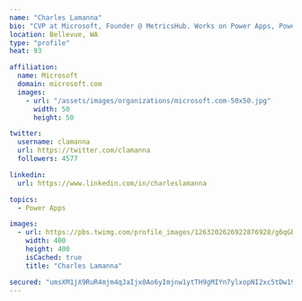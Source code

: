 ```yaml
---
name: "Charles Lamanna"
bio: "CVP at Microsoft, Founder @ MetricsHub. Works on Power Apps, Power Automate, Power Virtual Agent, Common Data Service and Dynamics 365."
location: Bellevue, WA
type: "profile"
heat: 93

affiliation:
  name: Microsoft
  domain: microsoft.com
  images:
    - url: "/assets/images/organizations/microsoft.com-50x50.jpg"
      width: 50
      height: 50

twitter:
  username: clamanna
  url: https://twitter.com/clamanna
  followers: 4577

linkedin:
  url: https://www.linkedin.com/in/charleslamanna

topics:
  - Power Apps

images:
  - url: https://pbs.twimg.com/profile_images/1263202626922876928/g6qGbHZ-_400x400.jpg
    width: 400
    height: 400
    isCached: true
    title: "Charles Lamanna"

secured: "umsXM1jX9RuR4mjm4qJaIjx0Ao6yImjnw1ytTH9gMIYn7ylxopNI2xc5tDw19e7OJtowWNBiyLWuEBNcSsMRxJFUgqHVd/l9Ay+ScaXALeve76fzS+dqJYlKs97eNEoGACBBqT3fdPK8Nr69QgbuOC8zTEXK6+wcMMgNKJ0gHkoFPcdxiFeJGAVw6CeG+IkZciITGO8p3oPwQU+uVL0hdfr7Ln7rNCk9N8Z33fF/kqQmPxzYjmddQx7Sr+eHBEw5K+Ju6uQa0re8v6GG9/ylhgCUX6KfNDMM0wq5R7XSbQl3YaldG4LebQo8pxhHqL3Xnw5bvPnHr9gJ4c3V4Zz6aleukKexMAutVzKhFsrSzXf2NtCxNTVPJ+O1nTxDIMODpM0neKe0nfiGY1CWPaZqaHx53Rd1nEKX9BPmQVur4xU=;uxjgkHUaJuKz16gt5rRiNg=="
---
```


